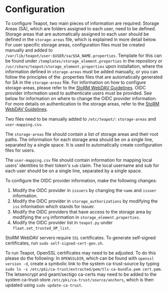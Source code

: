 # Configuration

To configure Teapot, two main pieces of information are required: Storage Areas
(SA), which are folders assigned to each user, need to be defined. Storage areas
that are automatically assigned to each user should be defined in the
`storage-areas` file, which is explained in more detail below.
For user specific storage areas, configuration files must be created manually and
added to `/var/lib/teapot/user-$USER/sa/$SA_NAME.properties`.
Template for this can be found under `/templates/storage_element.properties` in
the repository or `/usr/share/teapot/storage_element.properties` upon installation,
where the information defined in `storage-areas` must be added manually, or you
can follow the principles of the .properties files that are automatically generated
for SA in the `storage-areas` file. For information on how to configure storage-areas,
please refer to the [StoRM WebDAV Guidelines](https://github.com/italiangrid/storm-webdav/blob/master/doc/storage-area-configuration.md).
OIDC provider information used to authenticate users must be provided. See below
for information on where to change the OIDC provider information. For more
details on authentication to the storage areas, refer to the
[StoRM WebDAV Guidelines](https://github.com/italiangrid/storm-webdav/blob/master/doc/storage-area-configuration.md).

Two files need to be manually added to `/etc/teapot/`: `storage-areas` and
`user-mapping.csv`.

The `storage-areas` file should contain a list of storage areas and their root
paths. The information for each storage area should be on a single line,
separated by a single space. It is used to automatically create configuration
files for users.

The `user-mapping.csv` file should contain information for mapping local users'
identities to their token's `sub` claim. The local username and sub for each
user should be on a single line, separated by a single space.

To configure the OIDC provider information, make the following changes:

1. Modify the OIDC provider in `issuers` by changing the `name` and `issuer`
   information.
2. Modify the OIDC provider in `storage_authorizations` by modifying the `iss`
   information which stands for issuer.
3. Modify the OIDC providers that have access to the storage area by modifying
   the `org` information in `storage_element.properties`.
4. Modify the OIDC provider list in `teapot.py` under
   `flaat.set_trusted_OP_list`.

StoRM WebDAV servers require `SSL` certificates. To generate self-signed
certificates, run `sudo self-signed-cert-gen.sh`.

To run Teapot, OpenSSL certificates may need to be adjusted. To do
this please do the following: In `OPENSSLDIR`, which can be found with
`openssl version -d`, create a symbolic link to the system ca-trust-source by
typing `sudo ln -s /etc/pki/ca-trust/extracted/pem/tls-ca-bundle.pem cert.pem`.
The letsencrypt and geant/sectigo ca-certs may need to be added to the system
ca-trust-store `/etc/pki/ca-trust/source/anchors`, which is then updated using
`sudo update-ca-trust`.
